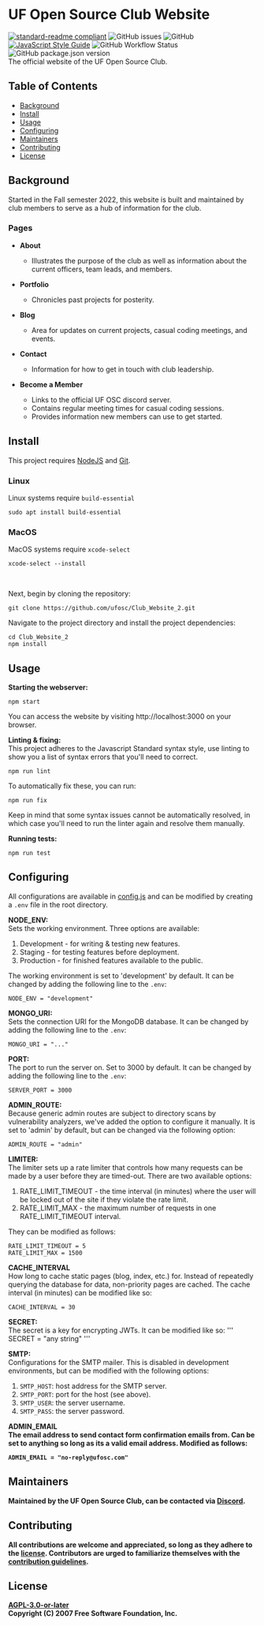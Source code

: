 # UF Open Source Club Website
[![standard-readme compliant](https://img.shields.io/badge/readme%20style-standard-brightgreen.svg?style=flat-square)](https://github.com/RichardLitt/standard-readme) ![GitHub issues](https://img.shields.io/github/issues-raw/ufosc/Club_Website_2) ![GitHub](https://img.shields.io/github/license/ufosc/Club_Website_2) [![JavaScript Style Guide](https://img.shields.io/badge/code_style-standard-brightgreen.svg)](https://standardjs.com) ![GitHub Workflow Status](https://img.shields.io/github/workflow/status/ufosc/Club_Website_2/Node.js%20CI) ![GitHub package.json version](https://img.shields.io/github/package-json/v/ufosc/Club_Website_2)
<br/>
The official website of the UF Open Source Club. 

## Table of Contents
- [Background](#background)
- [Install](#install)
- [Usage](#usage)
- [Configuring](#configuring)
- [Maintainers](#maintainers)
- [Contributing](#contributing)
- [License](#license)

## Background
Started in the Fall semester 2022, this website is built and maintained by club members to serve as a hub of information for the club.

### Pages
-  **About**
   - Illustrates the purpose of the club as well as information about the current officers, team leads, and members.

- **Portfolio**
   - Chronicles past projects for posterity.

- **Blog**
   - Area for updates on current projects, casual coding meetings, and events.

-  **Contact**
   - Information for how to get in touch with club leadership.

- **Become a Member**
   - Links to the official UF OSC discord server.
   - Contains regular meeting times for casual coding sessions.
   - Provides information new members can use to get started.

## Install
This project requires [NodeJS](https://nodejs.org/en/) and [Git](https://git-scm.com).

### Linux
Linux systems require `build-essential`
```
sudo apt install build-essential
```
### MacOS
MacOS systems require `xcode-select`
```
xcode-select --install
```
<br/>

Next, begin by cloning the repository:
```
git clone https://github.com/ufosc/Club_Website_2.git
```

Navigate to the project directory and install the project dependencies:
```
cd Club_Website_2
npm install
```
## Usage
<b>Starting the webserver:</b>
```
npm start
```
You can access the website by visiting http://localhost:3000 on your browser.

<b>Linting & fixing:</b>
<br/>
This project adheres to the Javascript Standard syntax style, use linting to show you a list of syntax errors that you'll need to correct.
```
npm run lint
```
To automatically fix these, you can run:
```
npm run fix
```
Keep in mind that some syntax issues cannot be automatically resolved, in which case you'll need to run the linter again and resolve them manually.


<b>Running tests:</b>
```
npm run test
```
## Configuring
All configurations are available in [config.js](config.js) and can be modified by creating a `.env` file in the root directory.

<b> NODE_ENV: </b><br>
Sets the working environment. Three options are available:
1. Development - for writing & testing new features.
2. Staging - for testing features before deployment.
3. Production - for finished features available to the public.

The working environment is set to 'development' by default. It can be changed by adding the following line to the `.env`:
```
NODE_ENV = "development"
```

<b> MONGO_URI: </b><br>
Sets the connection URI for the MongoDB database. It can be changed by adding the following line to the `.env`:
```
MONGO_URI = "..."
```

<b>PORT:</b><br>
The port to run the server on. Set to 3000 by default. It can be changed by adding the following line to the `.env`:
```
SERVER_PORT = 3000
```

<b>ADMIN_ROUTE:</b><br>
Because generic admin routes are subject to directory scans by vulnerability analyzers, we've added the option to configure it manually. It is set to 'admin' by default, but can be changed via the following option:
```
ADMIN_ROUTE = "admin"
```

<b>LIMITER:</b><br>
The limiter sets up a rate limiter that controls how many requests can be made by a user before they are timed-out. There are two available options:
1. RATE_LIMIT_TIMEOUT - the time interval (in minutes) where the user will be locked out of the site if they violate the rate limit.
2. RATE_LIMIT_MAX - the maximum number of requests in one RATE_LIMIT_TIMEOUT interval.

They can be modified as follows:
```
RATE_LIMIT_TIMEOUT = 5
RATE_LIMIT_MAX = 1500
```

<b>CACHE_INTERVAL</b><br>
How long to cache static pages (blog, index, etc.) for. Instead of repeatedly querying the database for data, non-priority pages are cached. The cache interval (in minutes) can be modified like so:
```
CACHE_INTERVAL = 30
```

<b>SECRET:</b><br>
The secret is a key for encrypting JWTs. It can be modified like so:
'''
SECRET = "any string"
'''

<b>SMTP:</b><br>
Configurations for the SMTP mailer. This is disabled in development environments, but can be modified with the following options:
1. `SMTP_HOST`: host address for the SMTP server.
2. `SMTP_PORT`: port for the host (see above).
3. `SMTP_USER`: the server username.
4. `SMTP_PASS`: the server password.

<b>ADMIN_EMAIL<b><br>
The email address to send contact form confirmation emails from. Can be set to anything so long as its a valid email address. Modified as follows:
```
ADMIN_EMAIL = "no-reply@ufosc.com"
```
## Maintainers
Maintained by the UF Open Source Club, can be contacted via [Discord](https://discord.gg/j9g5dqSVD8).
## Contributing
All contributions are welcome and appreciated, so long as they adhere to the [license](#license). Contributors are urged to familiarize themselves with the [contribution guidelines](CONTRIBUTING.md).
## License
[AGPL-3.0-or-later](LICENSE.md) <br/>
Copyright (C) 2007 Free Software Foundation, Inc.
